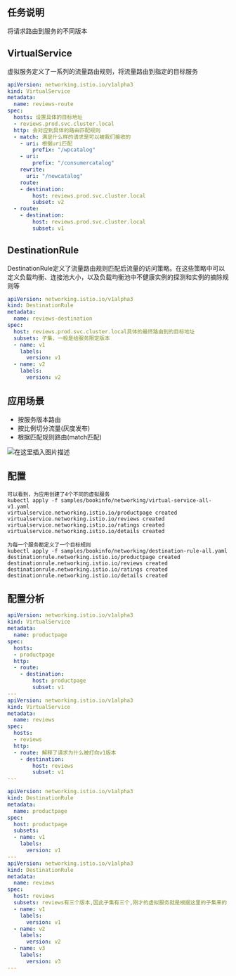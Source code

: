 ## 任务说明
将请求路由到服务的不同版本

## VirtualService
虚拟服务定义了一系列的流量路由规则，将流量路由到指定的目标服务

```yaml
apiVersion: networking.istio.io/v1alpha3
kind: VirtualService
metadata:
  name: reviews-route
spec:
  hosts: 设置具体的目标地址
  - reviews.prod.svc.cluster.local
  http: 会对应到具体的路由匹配规则
  - match: 满足什么样的请求是可以被我们接收的
    - uri: 根据uri匹配
        prefix: "/wpcatalog"
    - uri:
        prefix: "/consumercatalog"
    rewrite:
      uri: "/newcatalog"
    route:
    - destination:
        host: reviews.prod.svc.cluster.local
        subset: v2
  - route:
    - destination:
        host: reviews.prod.svc.cluster.local
        subset: v1
```

## DestinationRule
DestinationRule定义了流量路由规则匹配后流量的访问策略。在这些策略中可以定义负载均衡、连接池大小，以及负载均衡池中不健康实例的探测和实例的摘除规则等

```yaml
apiVersion: networking.istio.io/v1alpha3
kind: DestinationRule
metadata:
  name: reviews-destination
spec:
  host: reviews.prod.svc.cluster.local具体的最终路由到的目标地址
  subsets: 子集，一般是给服务限定版本
  - name: v1
    labels:
      version: v1
  - name: v2
    labels:
      version: v2
```

## 应用场景

 - 按服务版本路由
 - 按比例切分流量(灰度发布)
 - 根据匹配规则路由(match匹配)

![在这里插入图片描述](https://img-blog.csdnimg.cn/20200509213243423.png?x-oss-process=image/watermark,type_ZmFuZ3poZW5naGVpdGk,shadow_10,text_aHR0cHM6Ly9ibG9nLmNzZG4ubmV0L3FxXzQzMTA5OTc4,size_16,color_FFFFFF,t_70)
## 配置
```
可以看到，为应用创建了4个不同的虚拟服务
kubectl apply -f samples/bookinfo/networking/virtual-service-all-v1.yaml 
virtualservice.networking.istio.io/productpage created
virtualservice.networking.istio.io/reviews created
virtualservice.networking.istio.io/ratings created
virtualservice.networking.istio.io/details created

为每一个服务都定义了一个目标规则
kubectl apply -f samples/bookinfo/networking/destination-rule-all.yaml 
destinationrule.networking.istio.io/productpage created
destinationrule.networking.istio.io/reviews created
destinationrule.networking.istio.io/ratings created
destinationrule.networking.istio.io/details created
```
## 配置分析

```yaml
apiVersion: networking.istio.io/v1alpha3
kind: VirtualService
metadata:
  name: productpage
spec:
  hosts:
  - productpage
  http:
  - route:
    - destination:
        host: productpage
        subset: v1
---
apiVersion: networking.istio.io/v1alpha3
kind: VirtualService
metadata:
  name: reviews
spec:
  hosts:
  - reviews
  http:
  - route: 解释了请求为什么被打向v1版本
    - destination:
        host: reviews
        subset: v1
---

```

```yaml
apiVersion: networking.istio.io/v1alpha3
kind: DestinationRule
metadata:
  name: productpage
spec:
  host: productpage
  subsets:
  - name: v1
    labels:
      version: v1
---
apiVersion: networking.istio.io/v1alpha3
kind: DestinationRule
metadata:
  name: reviews
spec:
  host: reviews
  subsets: reviews有三个版本,因此子集有三个,刚才的虚拟服务就是根据这里的子集来的
  - name: v1
    labels:
      version: v1
  - name: v2
    labels:
      version: v2
  - name: v3
    labels:
      version: v3
---

```
